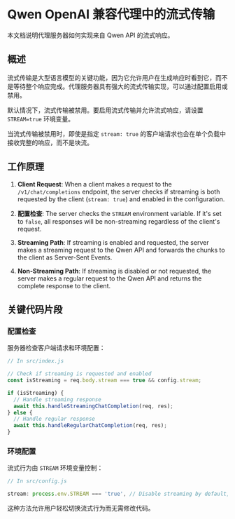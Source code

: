 # Qwen OpenAI 兼容代理中的流式传输

本文档说明代理服务器如何实现来自 Qwen API 的流式响应。

## 概述

流式传输是大型语言模型的关键功能，因为它允许用户在生成响应时看到它，而不是等待整个响应完成。代理服务器具有强大的流式传输实现，可以通过配置启用或禁用。

默认情况下，流式传输被禁用。要启用流式传输并允许流式响应，请设置 `STREAM=true` 环境变量。

当流式传输被禁用时，即使是指定 `stream: true` 的客户端请求也会在单个负载中接收完整的响应，而不是块流。

## 工作原理

1.  **Client Request**: When a client makes a request to the `/v1/chat/completions` endpoint, the server checks if streaming is both requested by the client (`stream: true`) and enabled in the configuration.

2.  **配置检查**: The server checks the `STREAM` environment variable. If it's set to `false`, all responses will be non-streaming regardless of the client's request.

3.  **Streaming Path**: If streaming is enabled and requested, the server makes a streaming request to the Qwen API and forwards the chunks to the client as Server-Sent Events.

4.  **Non-Streaming Path**: If streaming is disabled or not requested, the server makes a regular request to the Qwen API and returns the complete response to the client.

## 关键代码片段

### 配置检查

服务器检查客户端请求和环境配置：

```javascript
// In src/index.js

// Check if streaming is requested and enabled
const isStreaming = req.body.stream === true && config.stream;

if (isStreaming) {
  // Handle streaming response
  await this.handleStreamingChatCompletion(req, res);
} else {
  // Handle regular response
  await this.handleRegularChatCompletion(req, res);
}
```

### 环境配置

流式行为由 `STREAM` 环境变量控制：

```javascript
// In src/config.js

stream: process.env.STREAM === 'true', // Disable streaming by default, enable only if STREAM=true
```

这种方法允许用户轻松切换流式行为而无需修改代码。